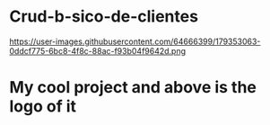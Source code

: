 # Crud-b-sico-de-clientes

 https://user-images.githubusercontent.com/64666399/179353063-0ddcf775-6bc8-4f8c-88ac-f93b04f9642d.png
# My cool project and above is the logo of it
